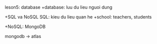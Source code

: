 leson5: database <mongoDB>
+database: luu du lieu nguoi dung

+SQL va NoSQL
SQL: kieu du lieu quan he
+school: teachers, students

+NoSQL: MongoDB

mongodb -> atlas